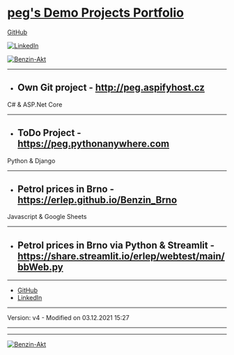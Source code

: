 # [peg's Demo Projects Portfolio](https://github.com/erlep/Portfolio)


[GitHub]( https://GitHub.com/ErleP)



[![LinkedIn](https://upload.wikimedia.org/wikipedia/commons/c/ca/LinkedIn_logo_initials.png)]((http://lnnk.in/@pe))


[![Benzin-Akt](https://docs.google.com/spreadsheets/d/e/2PACX-1vStPblBtmg4O4ddc6pOF9edeu-IzfsjxmynNpqzs3me9czw5K1aIIBw4HW9Cni9vM7Kse8QQTh0GG8a/pubchart?oid=678203108&format=image)](https://docs.google.com/spreadsheets/d/e/2PACX-1vStPblBtmg4O4ddc6pOF9edeu-IzfsjxmynNpqzs3me9czw5K1aIIBw4HW9Cni9vM7Kse8QQTh0GG8a/pubchart?oid=678203108&format=interactive)

---


- ## Own Git project - <http://peg.aspifyhost.cz>
C# & ASP.Net Core

---

- ## ToDo Project -  <https://peg.pythonanywhere.com>
Python & Django

---


- ## Petrol prices in Brno - <https://erlep.github.io/Benzin_Brno>
Javascript & Google Sheets

---


- ## Petrol prices in Brno via Python & Streamlit - <https://share.streamlit.io/erlep/webtest/main/bbWeb.py>

---
- [GitHub]( https://GitHub.com/ErleP)
- [LinkedIn]( http://lnnk.in/@pe)

---

Version:  v4 - Modified on 03.12.2021 15:27


---

---

[![Benzin-Akt](https://docs.google.com/spreadsheets/d/e/2PACX-1vStPblBtmg4O4ddc6pOF9edeu-IzfsjxmynNpqzs3me9czw5K1aIIBw4HW9Cni9vM7Kse8QQTh0GG8a/pubchart?oid=678203108&format=image)](https://docs.google.com/spreadsheets/d/e/2PACX-1vStPblBtmg4O4ddc6pOF9edeu-IzfsjxmynNpqzs3me9czw5K1aIIBw4HW9Cni9vM7Kse8QQTh0GG8a/pubchart?oid=678203108&format=interactive)
